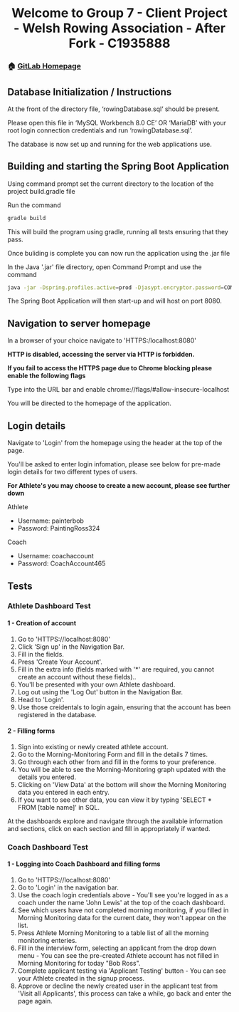 <h1 align="center">Welcome to Group 7 - Client Project - Welsh Rowing Association - After Fork - C1935888</h1>
<p>
</p>

### 🏠 [GitLab Homepage](https://git.cardiff.ac.uk/c1935888/clientproject-group7-1935888-afterfork/)

## Database Initialization  / Instructions

At the front of the directory file, ‘rowingDatabase.sql’ should be present.

Please open this file in ‘MySQL Workbench 8.0 CE’ OR ‘MariaDB’ with your root login connection
credentials and run ‘rowingDatabase.sql’.

The database is now set up and running for the web applications use.

## Building and starting the Spring Boot Application

Using command prompt set the current directory to the location of the project build.gradle file

Run the command 

```sh
gradle build
```
This will build the program using gradle, running all tests ensuring that they pass.

Once buliding is complete you can now run the application using the .jar file

In the Java '.jar' file directory, open Command Prompt and use the command 

```sh
java -jar -Dspring.profiles.active=prod -Djasypt.encryptor.password=COMSC JAR_C1935888.jar
```

The Spring Boot Application will then start-up and will host on port 8080.

## Navigation to server homepage

In a browser of your choice navigate to 'HTTPS:/localhost:8080'

**HTTP is disabled, accessing the server via HTTP is forbidden.**

**If you fail to access the HTTPS page due to Chrome blocking please enable the following flags**

Type into the URL bar and enable
chrome://flags/#allow-insecure-localhost

You will be directed to the homepage of the application.

## Login details

Navigate to 'Login' from the homepage using the header at the top of the page.

You'll be asked to enter login infomation, please see below for pre-made login details for two different types of users.

**For Athlete's you may choose to create a new account, please see further down**

Athlete
- Username: painterbob
- Password: PaintingRoss324

Coach
- Username: coachaccount
- Password: CoachAccount465

## Tests

### Athlete Dashboard Test

#### 1 - Creation of account

1. Go to 'HTTPS://localhost:8080'
2. Click 'Sign up' in the Navigation Bar.
3. Fill in the fields.
4. Press 'Create Your Account'.
5. Fill in the extra info (fields marked with '*' are required, you cannot create an account without these fields)..
6. You'll be presented with your own Athlete dashboard.
7. Log out using the 'Log Out' button in the Navigation Bar.
8. Head to 'Login'.
9. Use those creidentals to login again, ensuring that the account has been registered in the database.

#### 2 - Filling forms

1. Sign into existing or newly created athlete account.
2. Go to the Morning-Monitoring Form and fill in the details 7 times.
3. Go through each other from and fill in the forms to your preference.
4. You will be able to see the Morning-Monitoring graph updated with the details you entered.
5. Clicking on 'View Data' at the bottom will show the Morning Monitoring data you entered in each entry.
6. If you want to see other data, you can view it by typing 'SELECT * FROM [table name]' in SQL.

At the dashboards explore and navigate through the available information and sections, click on each
section and fill in appropriately if wanted.

### Coach Dashboard Test

#### 1 - Logging into Coach Dashboard and filling forms

1. Go to 'HTTPS://localhost:8080'
2. Go to 'Login' in the navigation bar.
3. Use the coach login credentials above - You'll see you're logged in as a coach under the name 'John Lewis' at the top of the coach dashboard.
4. See which users have not completed morning monitoring, if you filled in Morning Monitoring data for the current date, they won't appear on the list.
5. Press Athlete Morning Monitoring to a table list of all the morning monitoring enteries.
6. Fill in the interview form, selecting an applicant from the drop down menu - You can see the pre-created Athlete account has not filled in Morning Monitoring for today "Bob Ross".
7. Complete applicant testing via 'Applicant Testing' button - You can see your Athlete created in the signup process.
8. Approve or decline the newly created user in the applicant test from 'Visit all Applicants', this process can take a while, go back and enter the page again.